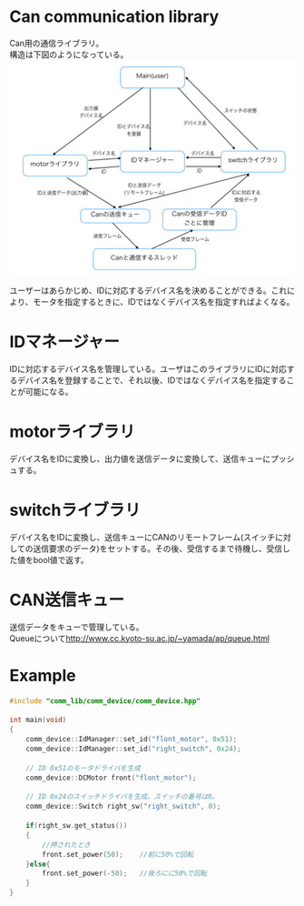 # Can communication library
Can用の通信ライブラリ。  
構造は下図のようになっている。  
![構造図](structural_drawing.jpeg)

ユーザーはあらかじめ、IDに対応するデバイス名を決めることができる。これにより、モータを指定するときに、IDではなくデバイス名を指定すればよくなる。  

# IDマネージャー
IDに対応するデバイス名を管理している。ユーザはこのライブラリにIDに対応するデバイス名を登録することで、それ以後、IDではなくデバイス名を指定することが可能になる。

# motorライブラリ
デバイス名をIDに変換し、出力値を送信データに変換して、送信キューにプッシュする。

# switchライブラリ
デバイス名をIDに変換し、送信キューにCANのリモートフレーム(スイッチに対しての送信要求のデータ)をセットする。その後、受信するまで待機し、受信した値をbool値で返す。

# CAN送信キュー
送信データをキューで管理している。  
Queueについて<http://www.cc.kyoto-su.ac.jp/~yamada/ap/queue.html>

# Example
```c++
#include "comm_lib/comm_device/comm_device.hpp"

int main(void)
{
    comm_device::IdManager::set_id("flont_motor", 0x51);
    comm_device::IdManager::set_id("right_switch", 0x24);

    // ID 0x51のモータドライバを生成
    comm_device::DCMotor front("flont_motor");

    // ID 0x24のスイッチドライバを生成。スイッチの番号は0。
    comm_device::Switch right_sw("right_switch", 0);

    if(right_sw.get_status())
    {
        //押されたとき
        front.set_power(50);    //前に50%で回転
    }else{
        front.set_power(-50);   //後ろにに50%で回転
    }
}
```